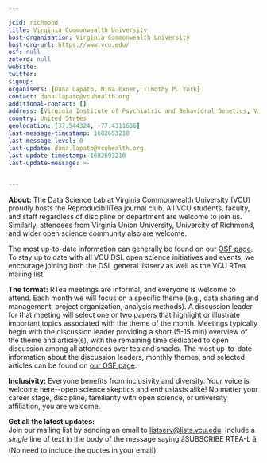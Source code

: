 ```yaml
---

jcid: richmond
title: Virginia Commonwealth University
host-organisation: Virginia Commonwealth University
host-org-url: https://www.vcu.edu/
osf: null
zotero: null
website: 
twitter: 
signup: 
organisers: [Dana Lapato, Nina Exner, Timothy P. York]
contact: dana.lapato@vcuhealth.org
additional-contact: []
address: [Virginia Institute of Psychiatric and Behavioral Genetics, Virginia Commonwealth University, Biotech 1, Suite 100, 800 E. Leigh Street, Box 980126, Richmond, Virginia 23298-0126]
country: United States
geolocation: [37.544324, -77.4311636]
last-message-timestamp: 1682693210
last-message-level: 0
last-update: dana.lapato@vcuhealth.org
last-update-timestamp: 1682693210
last-update-message: >-
  

---
```


**About:**
The Data Science Lab at Virginia Commonwealth University (VCU) proudly hosts the ReproducibiliTea journal club. All VCU students, faculty, and staff regardless of discipline or department are welcome to join us. Similarly, attendees from Virginia Union University, University of Richmond, and wider open science community also are welcome.

The most up-to-date information can generally be found on our [OSF page](https://osf.io/g56qp/wiki/home). To stay up to date with all VCU DSL open science initiatives and events, we encourage joining both the DSL general listserv as well as the VCU RTea mailing list. 

**The format:**
RTea meetings are informal, and everyone is welcome to attend. Each month we will focus on a specific theme (e.g., data sharing and management, project organization, analysis methods). A discussion leader for that meeting will select one or two papers that highlight or illustrate important topics associated with the theme of the month. Meetings typically begin with the discussion leader providing a short (5-15 min) overview of the theme and article(s), with the remaining time dedicated to open discussion among all attendees over tea and snacks. The most up-to-date information about the discussion leaders, monthly themes, and selected articles can be found on [our OSF page](https://osf.io/g56qp/wiki/home).

**Inclusivity:**
Everyone benefits from inclusivity and diversity. Your voice is welcome here--open science skeptics and enthusiasts alike! No matter your career stage, discipline, familiarity with open science, or university affiliation, you are welcome.

**Get all the latest updates:**   
Join our mailing list by sending an email to listserv@lists.vcu.edu. Include a *single* line of text in the body of the message saying âSUBSCRIBE RTEA-L <your name>â (No need to include the quotes in your email).
